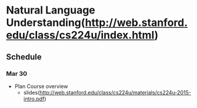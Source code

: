 # Natural Language Understanding(http://web.stanford.edu/class/cs224u/index.html)

## Schedule

### Mar 30
+ Plan
Course overview  
  + slides(http://web.stanford.edu/class/cs224u/materials/cs224u-2015-intro.pdf)
